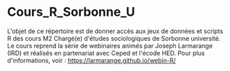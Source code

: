 # Cours_R_Sorbonne_U
L'objet de ce répertoire est de donner accès aux jeux de données et scripts R des cours M2 Chargé(e) d'études sociologiques de Sorbonne université.
Le cours reprend la série de webinaires animés par Joseph Larmarange (IRD) et réalisés en partenariat avec Ceped et l'écode HED. Pour plus d'informations, voir : https://larmarange.github.io/webin-R/



